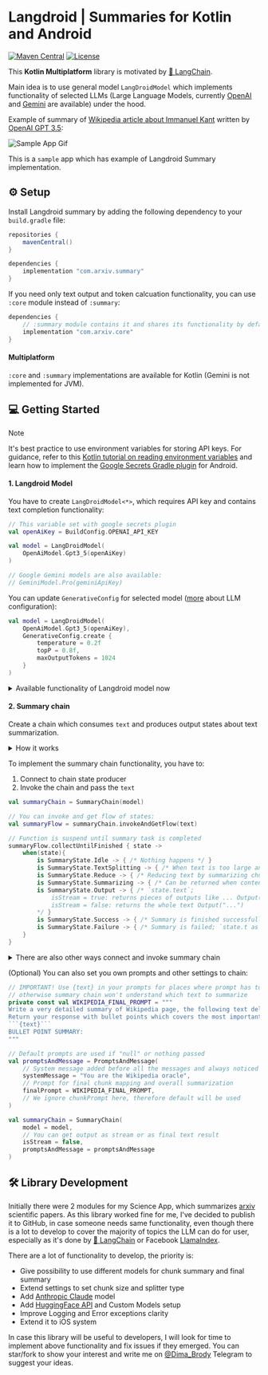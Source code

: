 # Langdroid | Summaries for Kotlin and Android

[![Maven Central](https://img.shields.io/maven-central/v/com.aallam.openai/openai-client?color=blue&label=Download)](https://central.sonatype.com/namespace/com.aallam.openai)
[![License](https://img.shields.io/github/license/Aallam/openai-kotlin?color=yellow)](LICENSE.md)

This **Kotlin Multiplatform** library is motivated by [🦜 LangChain](https://www.langchain.com/).

Main idea is to use general model `LangDroidModel` which implements functionality of selected LLMs (Large Language Models, currently [OpenAI](https://openai.com/) and [Gemini](https://gemini.google.com/app) are available) under the hood.


Example of summary of [Wikipedia article about Immanuel Kant](https://en.wikipedia.org/wiki/Immanuel_Kant) written by [OpenAI GPT 3.5](https://openai.com/blog/gpt-3-5-turbo-fine-tuning-and-api-updates):

![Sample App Gif](https://media.giphy.com/media/v1.Y2lkPTc5MGI3NjExMTFjamxocGRib3VoNjdjeHQ5YzV0bW50dWZhazA3cTFxbXdiemt2ZCZlcD12MV9pbnRlcm5hbF9naWZfYnlfaWQmY3Q9Zw/L2iGGb3fyBRQGpO53o/giphy.gif)

This is a `sample` app which has example of Langdroid Summary implementation.

## ⚙️ Setup
Install Langdroid summary by adding the following dependency to your `build.gradle` file:
```groovy
repositories {
    mavenCentral()
}

dependencies {
    implementation "com.arxiv.summary"
}
```

If you need only text output and token calcuation functionality, you can use `:core` module instead of `:summary`:

```groovy
dependencies {
	// :summary module contains it and shares its functionality by default
    implementation "com.arxiv.core"
}
```
#### Multiplatform
`:core` and `:summary` implementations are available for Kotlin (Gemini is not implemented for JVM).

## 💻 Getting Started

> [!NOTE]
> It's best practice to use environment variables for storing API keys. For guidance, refer to this [Kotlin tutorial on reading environment variables](https://www.baeldung.com/kotlin/read-env-variables) and learn how to implement the [Google Secrets Gradle plugin](https://www.baeldung.com/kotlin/read-env-variables) for Android.

#### 1. Langdroid Model
You have to create `LangDroidModel<*>`, which requires API key and contains text completion functionality:
```kotlin
// This variable set with google secrets plugin
val openAiKey = BuildConfig.OPENAI_API_KEY

val model = LangDroidModel(
	OpenAiModel.Gpt3_5(openAiKey)
)

// Google Gemini models are also available: 
// GeminiModel.Pro(geminiApiKey) 
```
You can update `GenerativeConfig` for selected model ([more](https://www.promptingguide.ai/introduction/settings) about LLM configuration):
```kotlin
val model = LangDroidModel(
	OpenAiModel.Gpt3_5(openAiKey),
	GenerativeConfig.create {
		temperature = 0.2f
		topP = 0.8f,
		maxOutputTokens = 1024
	}
)
```

<details>
<summary>Available functionality of Langdroid model now</summary>

- `generateText(String | List<ChatPrompt>)` : `Result<String>`
- `generateTextStream(String | List<ChatPrompt>)` : `Result<Flow<String>>` - flow of chat outputs
- `calculateTokens(List<ChatPrompt>)` : `Result<Int>`
- `sanityCheck()` : `Boolean` - returns `true` if  API key is valid and there is no problem with model

</details>

#### 2. Summary chain
Create a chain which consumes `text` and produces output states about text summarization.

<details>
<summary>How it works</summary>

*summary prompt* = input prompt + input text to summary + expected `maxOutputTokens`.

- If *summary prompt* is larger then [Context Window](https://community.openai.com/t/what-does-context-window-mean-in-the-documentation/566158) available for selected model, the whole text is being split by smaller chunks which thus will fit the context window and summarized. Then these summarized chunks are map-reduced to create final summary ([LangChain Map Reduce](https://js.langchain.com/docs/modules/chains/document/map_reduce)).
- If *summary prompt* is small enough to fit the Context Window, then it will be summarized directly ([LangChain Stuff Chain](https://js.langchain.com/docs/modules/chains/document/stuff)).

</details>

To implement the summary chain functionality, you have to:
1. Connect to chain state producer
2. Invoke the chain and pass the `text`

```kotlin
val summaryChain = SummaryChain(model)

// You can invoke and get flow of states:
val summaryFlow = summaryChain.invokeAndGetFlow(text)

// Function is suspend until summary task is completed
summaryFlow.collectUntilFinished { state ->
    when(state){
        is SummaryState.Idle -> { /* Nothing happens */ }
        is SummaryState.TextSplitting -> { /* When text is too large and being split */ }
        is SummaryState.Reduce -> { /* Reducing text by summarizing chunks of it; `state.processedChunks, state.allChunks`*/ }
        is SummaryState.Summarizing -> { /* Can be returned when content is being summarized and isStream = false */ }
        is SummaryState.Output -> { /* `state.text`;
			isStream = true: returns pieces of outputs like ... Output("Hel"), Output("lo, how"), Output(" are you?");
			isStream = false: returns the whole text Output("...")
		*/ }
        is SummaryState.Success -> { /* Summary is finished successfully */ }
        is SummaryState.Failure -> { /* Summary is failed; `state.t as Throwable` */ }
    }
}
```

<details>
<summary>There are also other ways connect and invoke summary chain</summary>

```kotlin
// Chain can be invoked and observed directly:
summaryChain.invokeAndObserve(text){ state -> 
	...
}

// Or you can separate invoke and state consuming (pay attenion to not create 2+ observers)
// Create live data if you are using Android:
val liveData = summaryChain.liveData()
liveData.observe { state ->
	...
}
// Or access flow of chain directly
summaryChain.processingState.collect { state ->
	...
}
// (!) But don't forget to call suspending summaryChain invoke() to start process:
summaryChain(text)
```
</details>

(Optional) You can also set you own prompts and other settings to chain:
```kotlin
// IMPORTANT! Use {text} in your prompts for places where prompt has to be pasted during processing
// otherwise summary chain won't understand which text to summarize
private const val WIKIPEDIA_FINAL_PROMPT = """
Write a very detailed summary of Wikipedia page, the following text delimited by triple backquotes.
Return your response with bullet points which covers the most important key points of the text, sequentially and coherently.
```{text}```
BULLET POINT SUMMARY:
"""

// Default prompts are used if "null" or nothing passed
val promptsAndMessage = PromptsAndMessage(
    // System message added before all the messages and always noticed by LLM
    systemMessage = "You are the Wikipedia oracle",
    // Prompt for final chunk mapping and overall summarization
    finalPrompt = WIKIPEDIA_FINAL_PROMPT,
    // We ignore chunkPrompt here, therefore default will be used
)

val summaryChain = SummaryChain(
    model = model,
    // You can get output as stream or as final text result
    isStream = false,
    promptsAndMessage = promptsAndMessage
)
```

## 🛠️ Library Development
Initially there were 2 modules for my Science App, which summarizes [arxiv](https://arxiv.org/) scientific papers. As this library worked fine for me, I've decided to publish it to GitHub, in case someone needs same functionality, even though there is a lot to develop to cover the majority of topics the LLM can do for user, especially as it's done by [🦜 LangChain](https://www.langchain.com/) or Facebook [LlamaIndex](https://docs.llamaindex.ai/en/stable/examples/index_structs/knowledge_graph/KnowledgeGraphDemo/).

There are a lot of functionality to develop, the priority is:
- Give possibility to use different models for chunk summary and final summary
- Extend settings to set chunk size and splitter type
- Add [Anthropic Claude](https://www.anthropic.com/claude) model
- Add [HuggingFace API](https://huggingface.co/inference-api/serverless) and Custom Models setup
- Improve Logging and Error exceptions clarity
- Extend it to iOS system

In case this library will be useful to developers, I will look for time to implement above functionality and fix issues if they emerged. You can star/fork to show your interest and write me on [@Dima_Brody](https://t.me/Dima_Brody) Telegram to suggest your ideas.